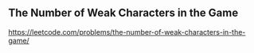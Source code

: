 ## The Number of Weak Characters in the Game
https://leetcode.com/problems/the-number-of-weak-characters-in-the-game/
